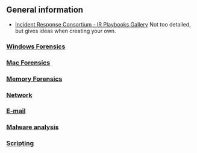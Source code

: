 ## General information
- [Incident Response Consortium - IR Playbooks Gallery](https://www.incidentresponse.com/playbooks/)
Not too detailed, but gives ideas when creating your own.


### [Windows Forensics](IRAnalysis/Forensics/WinForensics.md)
### [Mac Forensics](IRAnalysis/Forensics/Macforensics.md)
### [Memory Forensics](IRAnalysis/MemForensics.md)
### [Network](IRAnalysis/network)
### [E-mail](IRAnalysis/email)
### [Malware analysis](IRAnalysis/Malware.md)
### [Scripting](IRAnalysis/Scripting.md)
